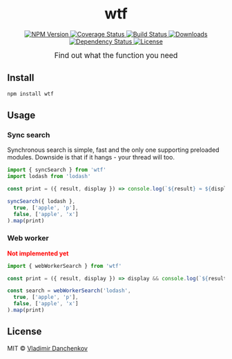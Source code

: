 <big><h1 align="center">wtf</h1></big>

<p align="center">
  <a href="https://npmjs.org/package/wtf">
    <img src="https://img.shields.io/npm/v/wtf.svg?style=flat-square"
         alt="NPM Version">
  </a>

  <a href="https://coveralls.io/r/vdanchenkov/wtf">
    <img src="https://img.shields.io/coveralls/vdanchenkov/wtf.svg?style=flat-square"
         alt="Coverage Status">
  </a>

  <a href="https://travis-ci.org/vdanchenkov/wtf">
    <img src="https://img.shields.io/travis/vdanchenkov/wtf.svg?style=flat-square"
         alt="Build Status">
  </a>

  <a href="https://npmjs.org/package/wtf">
    <img src="http://img.shields.io/npm/dm/wtf.svg?style=flat-square"
         alt="Downloads">
  </a>

  <a href="https://david-dm.org/vdanchenkov/wtf.svg">
    <img src="https://david-dm.org/vdanchenkov/wtf.svg?style=flat-square"
         alt="Dependency Status">
  </a>

  <a href="https://github.com/vdanchenkov/wtf/blob/master/LICENSE">
    <img src="https://img.shields.io/npm/l/wtf.svg?style=flat-square"
         alt="License">
  </a>
</p>

<p align="center"><big>
Find out what the function you need
</big></p>


## Install

```sh
npm install wtf
```


## Usage

### Sync search
Synchronous search is simple, fast and the only one supporting preloaded modules. Downside is that if it hangs - your thread will too.

```js
import { syncSearch } from 'wtf'
import lodash from 'lodash'

const print = ({ result, display }) => console.log(`${result} ≈ ${display}`)

syncSearch({ lodash },
  true, ['apple', 'p'],
  false, ['apple', 'x']
).map(print)
```

### Web worker
<span style="color: red; font-weight: bold">Not implemented yet</span>

```js
import { webWorkerSearch } from 'wtf'

const print = ({ result, display }) => display && console.log(`${result} ≈ ${display}`)

const search = webWorkerSearch('lodash',
  true, ['apple', 'p'],
  false, ['apple', 'x']
).map(print)
```

## License

MIT © [Vladimir Danchenkov](http://github.com/vdanchenkov)

[npm-url]: https://npmjs.org/package/wtf
[npm-image]: https://img.shields.io/npm/v/wtf.svg?style=flat-square

[travis-url]: https://travis-ci.org/vdanchenkov/wtf
[travis-image]: https://img.shields.io/travis/vdanchenkov/wtf.svg?style=flat-square

[coveralls-url]: https://coveralls.io/r/vdanchenkov/wtf
[coveralls-image]: https://img.shields.io/coveralls/vdanchenkov/wtf.svg?style=flat-square

[depstat-url]: https://david-dm.org/vdanchenkov/wtf
[depstat-image]: https://david-dm.org/vdanchenkov/wtf.svg?style=flat-square

[download-badge]: http://img.shields.io/npm/dm/wtf.svg?style=flat-square
